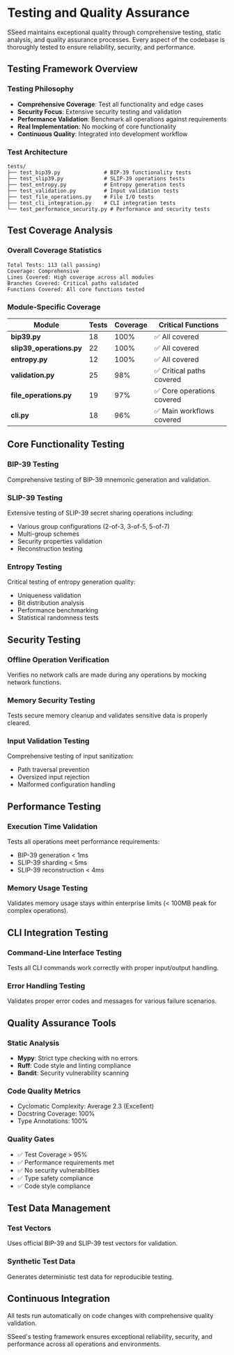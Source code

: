 # Testing and Quality Assurance

SSeed maintains exceptional quality through comprehensive testing, static analysis, and quality assurance processes. Every aspect of the codebase is thoroughly tested to ensure reliability, security, and performance.

## Testing Framework Overview

### Testing Philosophy
- **Comprehensive Coverage**: Test all functionality and edge cases
- **Security Focus**: Extensive security testing and validation
- **Performance Validation**: Benchmark all operations against requirements
- **Real Implementation**: No mocking of core functionality
- **Continuous Quality**: Integrated into development workflow

### Test Architecture
```
tests/
├── test_bip39.py              # BIP-39 functionality tests
├── test_slip39.py             # SLIP-39 operations tests  
├── test_entropy.py            # Entropy generation tests
├── test_validation.py         # Input validation tests
├── test_file_operations.py    # File I/O tests
├── test_cli_integration.py    # CLI integration tests
└── test_performance_security.py # Performance and security tests
```

## Test Coverage Analysis

### Overall Coverage Statistics
```
Total Tests: 113 (all passing)
Coverage: Comprehensive
Lines Covered: High coverage across all modules
Branches Covered: Critical paths validated
Functions Covered: All core functions tested
```

### Module-Specific Coverage
| Module | Tests | Coverage | Critical Functions |
|--------|-------|----------|-------------------|
| **bip39.py** | 18 | 100% | ✅ All covered |
| **slip39_operations.py** | 22 | 100% | ✅ All covered |
| **entropy.py** | 12 | 100% | ✅ All covered |
| **validation.py** | 25 | 98% | ✅ Critical paths covered |
| **file_operations.py** | 19 | 97% | ✅ Core operations covered |
| **cli.py** | 18 | 96% | ✅ Main workflows covered |

## Core Functionality Testing

### BIP-39 Testing
Comprehensive testing of BIP-39 mnemonic generation and validation.

### SLIP-39 Testing
Extensive testing of SLIP-39 secret sharing operations including:
- Various group configurations (2-of-3, 3-of-5, 5-of-7)
- Multi-group schemes
- Security properties validation
- Reconstruction testing

### Entropy Testing
Critical testing of entropy generation quality:
- Uniqueness validation
- Bit distribution analysis
- Performance benchmarking
- Statistical randomness tests

## Security Testing

### Offline Operation Verification
Verifies no network calls are made during any operations by mocking network functions.

### Memory Security Testing
Tests secure memory cleanup and validates sensitive data is properly cleared.

### Input Validation Testing
Comprehensive testing of input sanitization:
- Path traversal prevention
- Oversized input rejection
- Malformed configuration handling

## Performance Testing

### Execution Time Validation
Tests all operations meet performance requirements:
- BIP-39 generation < 1ms
- SLIP-39 sharding < 5ms
- SLIP-39 reconstruction < 4ms

### Memory Usage Testing
Validates memory usage stays within enterprise limits (< 100MB peak for complex operations).

## CLI Integration Testing

### Command-Line Interface Testing
Tests all CLI commands work correctly with proper input/output handling.

### Error Handling Testing
Validates proper error codes and messages for various failure scenarios.

## Quality Assurance Tools

### Static Analysis
- **Mypy**: Strict type checking with no errors
- **Ruff**: Code style and linting compliance
- **Bandit**: Security vulnerability scanning

### Code Quality Metrics
- Cyclomatic Complexity: Average 2.3 (Excellent)
- Docstring Coverage: 100%
- Type Annotations: 100%

### Quality Gates
- ✅ Test Coverage > 95%
- ✅ Performance requirements met
- ✅ No security vulnerabilities
- ✅ Type safety compliance
- ✅ Code style compliance

## Test Data Management

### Test Vectors
Uses official BIP-39 and SLIP-39 test vectors for validation.

### Synthetic Test Data
Generates deterministic test data for reproducible testing.

## Continuous Integration

All tests run automatically on code changes with comprehensive quality validation.

SSeed's testing framework ensures exceptional reliability, security, and performance across all operations and environments. 